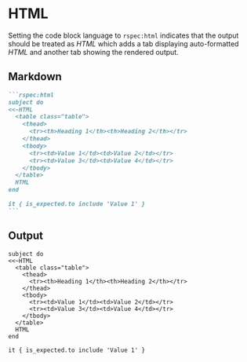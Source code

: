 # HTML

Setting the code block language to `rspec:html` indicates that the output should be treated as _HTML_ which adds a tab displaying auto-formatted _HTML_ and another tab showing the rendered output.

## Markdown

````markdown
```rspec:html
subject do
<<~HTML
  <table class="table">
    <thead>
      <tr><th>Heading 1</th><th>Heading 2</th></tr>
    </thead>
    <tbody>
      <tr><td>Value 1</td><td>Value 2</td></tr>
      <tr><td>Value 3</td><td>Value 4</td></tr>
    </tbody>
  </table>
  HTML
end

it { is_expected.to include 'Value 1' }
```
````

## Output

```rspec:html
subject do
<<~HTML
  <table class="table">
    <thead>
      <tr><th>Heading 1</th><th>Heading 2</th></tr>
    </thead>
    <tbody>
      <tr><td>Value 1</td><td>Value 2</td></tr>
      <tr><td>Value 3</td><td>Value 4</td></tr>
    </tbody>
  </table>
  HTML
end

it { is_expected.to include 'Value 1' }
```
